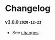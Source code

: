 # Changelog

#### v3.0.0 `2020-12-23`
- See [changes](https://github.com/mmachatschek/vat-calculator/compare/2.4.1...3.0.0).
